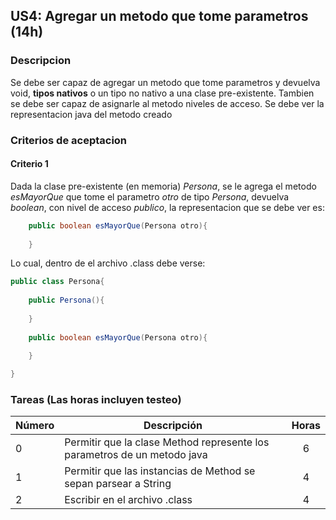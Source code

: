 ## US4: Agregar un metodo que tome parametros (14h)

### Descripcion
Se debe ser capaz de agregar un metodo que tome parametros y devuelva void, **tipos nativos** o un tipo no nativo a una clase pre-existente. Tambien se debe ser capaz de asignarle al metodo niveles de acceso. Se debe ver la representacion java del metodo creado

### Criterios de aceptacion 
#### Criterio 1

Dada la clase pre-existente (en memoria) *Persona*, se le agrega el metodo *esMayorQue* que tome el parametro *otro* de tipo *Persona*, devuelva *boolean*, con nivel de acceso *publico*, la representacion que se debe ver es:

~~~Java
	public boolean esMayorQue(Persona otro){
	
	}
~~~ 

Lo cual, dentro de el archivo .class debe verse:

~~~Java
public class Persona{
	
	public Persona(){
		
	}
	
	public boolean esMayorQue(Persona otro){
	
	}

}
~~~

### Tareas (Las horas incluyen testeo)

| Número | Descripción | Horas | 
| ------ | ------ | :------: |
| 0 | Permitir que la clase Method represente los parametros de un metodo java | 6 |
| 1 | Permitir que las instancias de Method se sepan parsear a String | 4 |
| 2 | Escribir en el archivo .class | 4 |